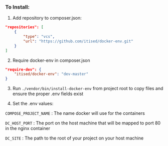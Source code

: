 ### To Install: ###

1. Add repository to composer.json:
```json
"repositories": [
    {
        "type": "vcs",
        "url": "https://github.com/itised/docker-env.git"
    }
]
```

2. Require docker-env in composer.json
```json
"require-dev": {
    "itised/docker-env": "dev-master"
}
```

3. Run `./vendor/bin/install-docker-env` from project root to copy files and ensure the proper .env fields exist

4. Set the .env values:

`COMPOSE_PROJECT_NAME`
: The name docker will use for the containers

`DC_HOST_PORT`
: The port on the host machine that will be mapped to port 80 in the nginx container

`DC_SITE`
: The path to the root of your project on your host machine